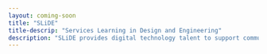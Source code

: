 ```yaml
---
layout: coming-soon
title: "SLiDE"
title-descrip: "Services Learning in Design and Engineering"
description: "SLiDE provides digital technology talent to support community based organizations to adopt, develop and enhance technology in support of their social missions."
---
```

